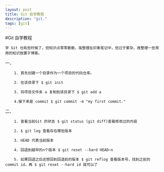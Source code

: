 ```yaml
---
layout: post
title: Git 自学教程
description: "git."
tags: [git]
---
```

#Git 自学教程


	学 Git 也有些时候了，但知识点零零散散，虽整理在印象笔记中，但过于繁杂，故整理一些常用的知识放置于博客。
	
一、

        1. 首先创建一个目录作为一个项目的代码仓库。

        2. 在该目录下 $ git init

        3. 将项目文件夹 a 复制到该目录下 $ git add a

        4.接下来是 commit $ git commit -m "my first commit."

二、

        1. 查看当前Git 的状态 $ git status (git diff)查看修改过的内容

        2. $ git log 查看存在哪些版本
        
        3. HEAD 代表当前版本
        
        4. 回退到越早的n个版本 $ git reset --hard HEAD~n
        
        5. 如果回退之后还想回到回退前的版本 $ git reflog 查看版本号，找到之前的commit id，再 $ git reset --hard id 就可以了

